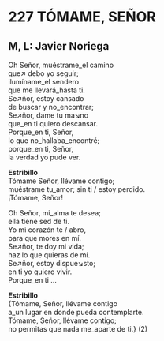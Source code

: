 # 227 TÓMAME, SEÑOR

## M, L: Javier Noriega

Oh Señor, muéstrame_el camino  
que↗ debo yo seguir;  
ilumíname_el sendero  
que me llevará_hasta ti.  
Se↗ñor, estoy cansado  
de buscar y no_encontrar;  
Se↗ñor, dame tu ma↘no  
que_en ti quiero descansar.  
Porque_en ti, Señor,  
lo que no_hallaba_encontré;  
porque_en ti, Señor,  
la verdad yo pude ver.  

**Estribillo**  
Tómame Señor, llévame contigo;  
muéstrame tu_amor; sin ti / estoy perdido.  
¡Tómame, Señor!  

Oh Señor, mi_alma te desea;  
ella tiene sed de ti.  
Yo mi corazón te / abro,  
para que mores en mí.  
Se↗ñor, te doy mi vida;  
haz lo que quieras de mí.  
Se↗ñor, estoy dispue↘sto;  
en ti yo quiero vivir.  
Porque_en ti ...  

**Estribillo**  
{Tómame, Señor, llévame contigo  
a_un lugar en donde pueda contemplarte.  
Tómame, Señor, llévame contigo;  
no permitas que nada me_aparte de ti.} (2)  

